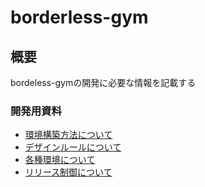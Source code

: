 # borderless-gym
## 概要
bordeless-gymの開発に必要な情報を記載する

### 開発用資料
- [環境構築方法について](docs/quick-installation-guide.md)
- [デザインルールについて](docs/design-rules.md)
- [各種環境について](docs/envs.md)
- [リリース制御について](docs/release.md)
